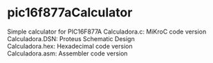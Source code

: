 # pic16f877aCalculator
Simple calculator for PIC16F877A
Calculadora.c: MiKroC code version
<br>
Calculadora.DSN: Proteus Schematic Design
<br>
Calculadora.hex: Hexadecimal code version
<br>
Calculadora.asm: Assembler code version
